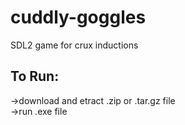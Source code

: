 # cuddly-goggles
SDL2 game for crux inductions
## To Run:
->download and etract .zip or .tar.gz file  
->run .exe file
